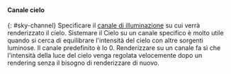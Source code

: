 
#### Canale cielo
{: #sky-channel}
Specificare il [canale di illuminazione](lights-tab.html#channel) su cui verrà renderizzato il cielo. Sistemare il Cielo su un canale specifico è molto utile quando si cerca di equilibrare l'intensità del cielo con altre sorgenti luminose. Il canale predefinito è lo 0. Renderizzare su un canale fa sì che l'intensità della luce del cielo venga regolata velocemente dopo un rendering senza il bisogno di renderizzare di nuovo.